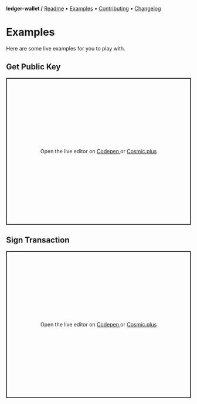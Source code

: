 **ledger-wallet /**
[Readme](https://cosmic.plus/#view:js-ledger-wallet)
• [Examples](https://cosmic.plus/#view:js-ledger-wallet/EXAMPLES)
• [Contributing](https://cosmic.plus/#view:js-ledger-wallet/CONTRIBUTING)
• [Changelog](https://cosmic.plus/#view:js-ledger-wallet/CHANGELOG)

# Examples

Here are some live examples for you to play with.
<script async src="https://static.codepen.io/assets/embed/ei.js" hidden></script>

## Get Public Key

<!--MNbRBX--><p class="codepen" data-height="400" data-theme-id="37456" data-default-tab="js,result" data-user="cosmic-plus" data-slug-hash="MNbRBX" data-preview="true" data-editable="true" style="height: 400px; box-sizing: border-box; display: flex; align-items: center; justify-content: center; border: 2px solid; margin: 1em 0; padding: 1em;" data-pen-title="ledger-wallet, Sign transaction">
  <span>
    Open the live editor on
    <a href="https://codepen.io/cosmic-plus/pen/MNbRBX?editors=1010">
      Codepen
    </a> or
    <a href="https://cosmic-plus/#view:js-ledger-wallet/EXAMPLES.html">
      Cosmic.plus
    </a>
  </span>
</p>

## Sign Transaction

<!--QeZNRd--><p class="codepen" data-height="400" data-theme-id="37456" data-default-tab="js,result" data-user="cosmic-plus" data-slug-hash="QeZNRd" data-preview="true" data-editable="true" style="height: 400px; box-sizing: border-box; display: flex; align-items: center; justify-content: center; border: 2px solid; margin: 1em 0; padding: 1em;" data-pen-title="ledger-wallet, Sign transaction">
  <span>
    Open the live editor on
    <a href="https://codepen.io/cosmic-plus/pen/QeZNRd?editors=1010">
      Codepen
    </a> or
    <a href="https://cosmic-plus/#view:js-ledger-wallet/EXAMPLES.html">
      Cosmic.plus
    </a>
  </span>
</p>

